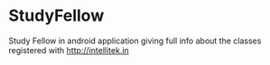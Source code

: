 StudyFellow
===========

Study Fellow in android application giving full info about the classes registered with http://intellitek.in
